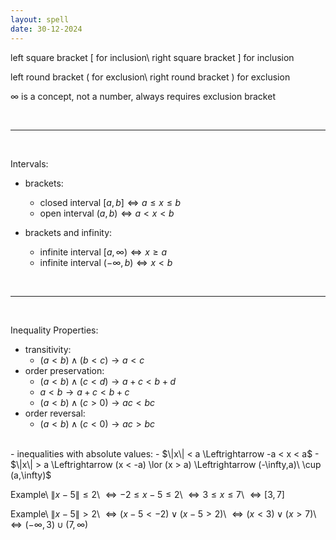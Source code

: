 ```yaml
---
layout: spell
date: 30-12-2024
---
```


left square bracket $[$ for inclusion\\
right square bracket $]$ for inclusion

left round bracket $($ for exclusion\\
right round bracket $)$ for exclusion

$\infty$ is a concept, not a number, always requires exclusion bracket

<br>

---

<br>

Intervals:
- brackets:
  - closed interval $[a,b] \Leftrightarrow a \le x \le b$
  - open interval $(a,b) \Leftrightarrow a < x < b$

- brackets and infinity:
  - infinite interval $[a,\infty) \Leftrightarrow x \ge a$
  - infinite interval $(-\infty,b) \Leftrightarrow x < b$

<br>

---

<br>

Inequality Properties:
- transitivity:
  - $(a < b) \land (b < c) \rightarrow a < c$
- order preservation:
  - $(a < b) \land (c < d) \rightarrow a + c < b + d$
  - $a < b \rightarrow a + c < b + c$
  - $(a < b) \land (c > 0) \rightarrow ac < bc$
- order reversal:
  - $(a < b) \land (c < 0) \rightarrow ac > bc$

<br>
- inequalities with absolute values:
  - $\|x\| < a \Leftrightarrow -a < x < a$
  - $\|x\| > a \Leftrightarrow (x < -a) \lor (x > a) \Leftrightarrow (-\infty,a)\ \cup (a,\infty)$

Example\\
$\|x - 5\| \le 2$\\
$\Leftrightarrow -2 \le x-5 \le 2$\\
$\Leftrightarrow 3 \le x \le 7$\\
$\Leftrightarrow [3,7]$

Example\\
$\|x - 5\| > 2$\\
$\Leftrightarrow (x-5 < -2) \lor (x-5 > 2)$\\
$\Leftrightarrow (x < 3) \lor (x > 7)$\\
$\Leftrightarrow (-\infty,3) \cup (7,\infty)$